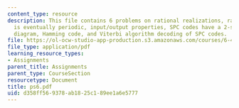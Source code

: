 ```yaml
---
content_type: resource
description: This file contains 6 problems on rational realizations, rational which
  is eventually periodic, input/output properties, SPC codes have a 2-state trellis
  diagram, Hamming code, and Viterbi algorithm decoding of SPC codes.
file: https://ol-ocw-studio-app-production.s3.amazonaws.com/courses/6-451-principles-of-digital-communication-ii-spring-2005/d358ff569378ab1825c189ee1a6e5777_ps6.pdf
file_type: application/pdf
learning_resource_types:
- Assignments
parent_title: Assignments
parent_type: CourseSection
resourcetype: Document
title: ps6.pdf
uid: d358ff56-9378-ab18-25c1-89ee1a6e5777
---
```

